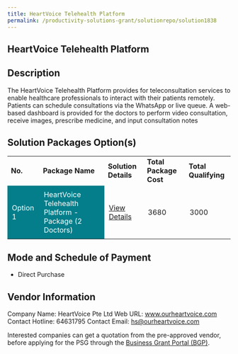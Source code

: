 ```yaml
---
title: HeartVoice Telehealth Platform
permalink: /productivity-solutions-grant/solutionrepo/solution1838
---
```


## HeartVoice Telehealth Platform

## Description

The HeartVoice Telehealth Platform provides for teleconsultation services to enable healthcare professionals to interact with their patients remotely. Patients can schedule consultations via the WhatsApp or live queue.  A web-based dashboard is provided for the doctors to perform video consultation, receive images, prescribe medicine, and input consultation notes 

## Solution Packages Option(s)

<table>
<tr>
<td><b>No.</b></td>
<td><b>Package Name</b></td>
<td><b>Solution Details</b></td>
<td><b>Total Package Cost</b></td>
<td><b>Total Qualifying</b></td>
</tr>
<tr>
<td style='padding: 10px; background-color: #037E8A; color: #FFFFFF;'>Option 1</td>
<td style='padding: 10px; background-color: #037E8A; color: #FFFFFF;'>HeartVoice Telehealth Platform - Package (2 Doctors)</td>
<td style='padding: 10px;'><a href='https://www.gobusiness.gov.sg/images/psg/Desensitised_HeartVoice_Annex_3_PSG_Part_2.pdf' target='_blank'>View Details</a></td>
<td style='padding: 10px;'>3680</td>
<td style='padding: 10px;'>3000</td>
</tr>
</table>

## Mode and Schedule of Payment

 - Direct Purchase 

## Vendor Information

 Company Name: HeartVoice Pte Ltd
Web URL: www.ourheartvoice.com
Contact Hotline: 64631795
Contact Email: hs@ourheartvoice.com


Interested companies can get a quotation from the pre-approved vendor, before applying for the PSG through the <a href='https://www.businessgrants.gov.sg/'>Business Grant Portal (BGP)</a>.

<script src="/jquery/resize-tables.js"></script>
